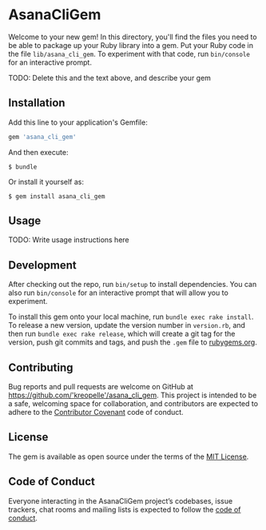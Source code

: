# AsanaCliGem

Welcome to your new gem! In this directory, you'll find the files you need to be able to package up your Ruby library into a gem. Put your Ruby code in the file `lib/asana_cli_gem`. To experiment with that code, run `bin/console` for an interactive prompt.

TODO: Delete this and the text above, and describe your gem

## Installation

Add this line to your application's Gemfile:

```ruby
gem 'asana_cli_gem'
```

And then execute:

    $ bundle

Or install it yourself as:

    $ gem install asana_cli_gem

## Usage

TODO: Write usage instructions here

## Development

After checking out the repo, run `bin/setup` to install dependencies. You can also run `bin/console` for an interactive prompt that will allow you to experiment.

To install this gem onto your local machine, run `bundle exec rake install`. To release a new version, update the version number in `version.rb`, and then run `bundle exec rake release`, which will create a git tag for the version, push git commits and tags, and push the `.gem` file to [rubygems.org](https://rubygems.org).

## Contributing

Bug reports and pull requests are welcome on GitHub at https://github.com/'kreopelle'/asana_cli_gem. This project is intended to be a safe, welcoming space for collaboration, and contributors are expected to adhere to the [Contributor Covenant](http://contributor-covenant.org) code of conduct.

## License

The gem is available as open source under the terms of the [MIT License](https://opensource.org/licenses/MIT).

## Code of Conduct

Everyone interacting in the AsanaCliGem project’s codebases, issue trackers, chat rooms and mailing lists is expected to follow the [code of conduct](https://github.com/'kreopelle'/asana_cli_gem/blob/master/CODE_OF_CONDUCT.md).

